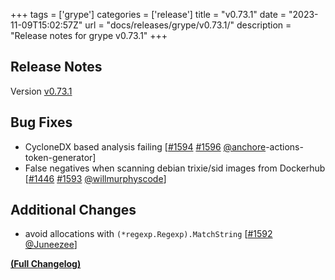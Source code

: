 +++
tags = ['grype']
categories = ['release']
title = "v0.73.1"
date = "2023-11-09T15:02:57Z"
url = "docs/releases/grype/v0.73.1/"
description = "Release notes for grype v0.73.1"
+++

## Release Notes

Version [v0.73.1](https://github.com/anchore/grype/releases/tag/v0.73.1)

## Bug Fixes

- CycloneDX based analysis failing [[#1594](https://github.com/anchore/grype/issues/1594) [#1596](https://github.com/anchore/grype/pull/1596) [@anchore](https://github.com/anchore)-actions-token-generator]
- False negatives when scanning debian trixie/sid images from Dockerhub [[#1446](https://github.com/anchore/grype/issues/1446) [#1593](https://github.com/anchore/grype/pull/1593) [@willmurphyscode](https://github.com/willmurphyscode)]

## Additional Changes

- avoid allocations with `(*regexp.Regexp).MatchString` [[#1592](https://github.com/anchore/grype/pull/1592) [@Juneezee](https://github.com/Juneezee)]

**[(Full Changelog)](https://github.com/anchore/grype/compare/v0.73.0...v0.73.1)**

